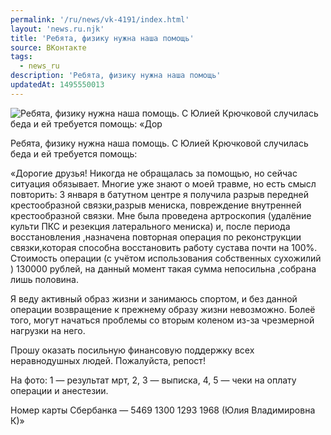 ```yaml
---
permalink: '/ru/news/vk-4191/index.html'
layout: 'news.ru.njk'
title: 'Ребята, физику нужна наша помощь'
source: ВКонтакте
tags:
  - news_ru
description: 'Ребята, физику нужна наша помощь'
updatedAt: 1495550013
---
```

![Ребята, физику нужна наша помощь. С Юлией Крючковой случилась беда и ей требуется помощь:  «Дор](https://sun9-54.userapi.com/impf/c638821/v638821484/48071/D1jzS4cqJRY.jpg?size=448x604&quality=96&proxy=1&sign=66c9331d5febcf3babb66e757d288af4&c_uniq_tag=gQkHHpKdSvkiRbo8j4JnjHkuh2LypVZ4k5W-1n0x4SM&type=album)

Ребята, физику нужна наша помощь. С Юлией Крючковой случилась беда и ей требуется помощь:

«Дорогие друзья! Никогда не обращалась за помощью, но сейчас ситуация обязывает. Многие уже знают о моей травме, но есть смысл повторить: 3 января в батутном центре я получила разрыв передней крестообразной связки,разрыв мениска, повреждение внутренней крестообразной связки. Мне была проведена артроскопия (удалёние культи ПКС и резекция латерального мениска) и, после периода восстановления ,назначена повторная операция по реконструкции связки,которая способна восстановить работу сустава почти на 100%. Стоимость операции (с учётом использования собственных сухожилий ) 130000 рублей, на данный момент такая сумма непосильна ,собрана лишь половина.

Я веду активный образ жизни и занимаюсь спортом, и без данной операции возвращение к прежнему образу жизни невозможно. Болеё того, могут начаться проблемы со вторым коленом из-за чрезмерной нагрузки на него.

Прошу оказать посильную финансовую поддержку всех неравнодушных людей. Пожалуйста, репост!

На фото:
1 — результат мрт,
2, 3 — выписка,
4, 5 — чеки на оплату операции и анестезии.

Номер карты Сбербанка — 5469 1300 1293 1968 (Юлия Владимировна К)»
